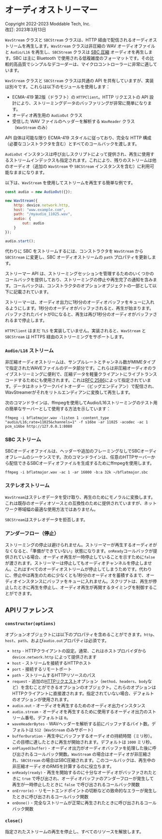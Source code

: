 # オーディオストリーマー
Copyright 2022-2023 Moddable Tech, Inc.<BR>
改訂: 2023年3月13日

`WavStream` クラスと `SBCStream` クラスは、HTTP 経由で配信されるオーディオストリームを再生します。`WavStream` クラスは非圧縮の WAV オーディオファイルと `Audio/L16` を再生し、`SBCStream` クラスは [SBC 圧縮](https://en.wikipedia.org/wiki/SBC_%28codec%29) オーディオを再生します。SBC は主に Bluetooth で使用される低複雑度のフォーマットです。その比較的高品質でシンプルなデコーダーは、マイクロコントローラーに非常に適しています。

`WavStream` クラスと `SBCStream` クラスは共通の API を共有していますが、実装は別々です。これらは以下のモジュールを使用します：

- ECMA-419 第2版（ドラフト）の `HTTPClient`。HTTP リクエストの API 設計により、ストリーミングデータのバッファリングが非常に簡単になります。
- オーディオ再生用の `AudioOut` クラス
- 受信した WAV ファイルのヘッダーを解析する `WavReader` クラス（`WavStream` のみ）

API 自体は可能な限り ECMA-419 スタイルに従っており、完全な HTTP 構成（必要なコンストラクタを含む）とすべてのコールバックを渡します。

`AudioOut` インスタンスは呼び出しスクリプトによって提供され、再生に使用するストリームインデックスも指定されます。これにより、残りのストリームは他のオーディオ（追加の `WavStream` や `SBCStream` インスタンスを含む）に利用可能なままになります。

以下は、`WavStream` を使用してストリームを再生する簡単な例です。

```js
const audio = new AudioOut({});

new WavStream({
	http: device.network.http,
	host: "www.example.com",
	path: "/myaudio_11025.wav",
	audio: {
		out: audio
	}
});

audio.start();
```

代わりに SBC をストリームするには、コンストラクタを `WavStream` から `SBCStream` に変更し、SBC オーディオストリームの `path` プロパティを更新します。

ストリーマー API は、ストリーミングセッションを管理するためのいくつかのコールバックを提供しており、ストリーミングの停止や再生完了の通知を含みます。コールバックは、コンストラクタのオプションオブジェクトの一部として以下に記載されています。

ストリーマーは、オーディオ出力に1秒分のオーディオバッファをキューに入れるようにします。1秒分のオーディオがバッファされると、再生が始まります。バッファされたバイトが0になると、再生は再び1秒分のオーディオがバッファされるまで停止します。

`HTTPClient` はまだ `TLS` を実装していません。実装されると、`WavStream` と `SBCStream` は HTTPS 経由のストリーミングをサポートします。

### `Audio/L16` ストリーム
非圧縮オーディオストリームは、サンプルレートとチャンネル数がMIMEタイプで指定されたWAVEファイルのデータ部分です。これらは非圧縮オーディオのライブストリーミングに便利で、圧縮データを軽量クライアントにライブトランスコードするためにも使用されます。これは[RFC 2586](https://datatracker.ietf.org/doc/html/rfc2586)によって指定されています。データはネットワークバイトオーダー（ビッグエンディアン）で配信され、WavStreamerがそれをリトルエンディアンに変換して再生します。

次のコマンドラインは、ffmpegを使用してAudio/L16ストリーミングのテスト用の簡単なサーバーとして使用する方法を示しています：

```
ffmpeg -i bflatmajor.wav -listen 1 -content_type "audio/L16;rate=11025&channels=1" -f s16be -ar 11025 -acodec -ac 1 pcm_s16be http://127.0.0.1:8080
```

### SBC ストリーム
SBCオーディオファイルは、ヘッダーや追加のフレーミングなしでSBCオーディオフレームのシーケンスです。次のコマンドラインは、任意のHTTPサーバーから配信できるSBCオーディオファイルを生成するためにffmpegを使用します。

```
ffmpeg -i bflatmajor.wav -ac 1 -ar 16000 -b:a 32k ~/bflatmajor.sbc
```

### ステレオストリーム
`WavStream`はステレオデータを受け取り、再生のためにモノラルに変換します。これは既存のオーディオソースとの互換性のために提供されていますが、ネットワーク帯域幅の最適な使用方法ではありません。

`SBCStream`はステレオデータを拒否します。

### アンダーフロー（停止）
ストリーミングの停止は避けられません。ストリーマーが再生するオーディオがなくなると、「準備ができていない」状態になります。`onReady`コールバックが提供されている場合、オーディオ再生が一時停止していることを示すために`false`が渡されます。ストリーマーは停止してもオーディオチャンネルを停止しません。これはすべてのオーディオストリームが停止してしまうためです。代わりに、停止中は再生のために少なくとも1秒分のオーディオを蓄積するまで、オーディオインスタンスにバッファをキューに入れません。スクリプトは、再生が停止したときに再生を停止し、オーディオ再生が再開するタイミングを制御することができます。

## APIリファレンス

### `constructor(options)`

オプションオブジェクトには以下のプロパティを含めることができます。`http`、`host`、`path`、および`audio.out`プロパティは必須です。

- `http` - HTTPクライアントの設定。通常、これはホストプロバイダから `device.network.http` によって提供されます
- `host` - ストリームを接続するHTTPホスト
- `port` - 接続するリモートポート
- `path` - ストリームするHTTPリソースのパス
- `request` - 追加の[HTTPリクエスト](../../../../documentation/network/network.md#http-request)オプション（`method`、`headers`、`body`など）を含むことができるオプションのオブジェクト。これらのオプションはHTTPクライアントに直接渡されます。指定されていない場合、デフォルトのオプションが使用されます。
- `audio.out` - オーディオを再生するためのオーディオ出力インスタンス
- `audio.stream` - オーディオを再生するために使用するオーディオ出力のストリーム番号。デフォルトは `0`。
- `waveHeaderBytes` - WAVヘッダーを解析する前にバッファするバイト数。デフォルトは `512`（`WavStream` のみサポート）
- `bufferDuration` - 再生中にバッファするオーディオの持続時間（ミリ秒）。この目標に達したときに再生が開始されます。デフォルトは `1000` ミリ秒。
- `onPlayed(buffer)` - オーディオ出力がオーディオバッファを処理した後に呼び出されるコールバック関数。`WavStream` の場合はオーディオが非圧縮され、`SBCStream` の場合はSBC圧縮されます。このコールバックは、再生中の非圧縮オーディオのRMSを計算するのに役立ちます。
- `onReady(ready)` - 再生を開始するのに十分なオーディオがバッファされたときに `true` で呼び出され、オーディオバッファのアンダーフローが発生して再生が一時停止したときに `false` で呼び出されるコールバック関数
- `onError(e)` - リモートエンドポイントの切断などの致命的なエラーが発生したときに呼び出されるコールバック関数
- `onDone()` - 完全なストリームが正常に再生されたときに呼び出されるコールバック関数

### `close()`

指定されたストリームの再生を停止し、すべてのリソースを解放します。
